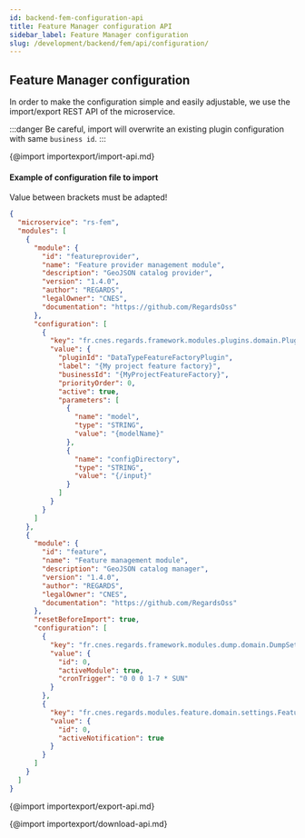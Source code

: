 ```yaml
---
id: backend-fem-configuration-api
title: Feature Manager configuration API
sidebar_label: Feature Manager configuration
slug: /development/backend/fem/api/configuration/
---
```


## Feature Manager configuration

In order to make the configuration simple and easily adjustable, we use the import/export REST API of the microservice.

:::danger
Be careful, import will overwrite an existing plugin configuration with same `business id`.
:::

{@import importexport/import-api.md}

#### Example of configuration file to import

Value between brackets must be adapted!

```json
{
  "microservice": "rs-fem",
  "modules": [
    {
      "module": {
        "id": "featureprovider",
        "name": "Feature provider management module",
        "description": "GeoJSON catalog provider",
        "version": "1.4.0",
        "author": "REGARDS",
        "legalOwner": "CNES",
        "documentation": "https://github.com/RegardsOss"
      },
      "configuration": [
        {
          "key": "fr.cnes.regards.framework.modules.plugins.domain.PluginConfiguration",
          "value": {
            "pluginId": "DataTypeFeatureFactoryPlugin",
            "label": "{My project feature factory}",
            "businessId": "{MyProjectFeatureFactory}",
            "priorityOrder": 0,
            "active": true,
            "parameters": [
              {
                "name": "model",
                "type": "STRING",
                "value": "{modelName}"
              },
              {
                "name": "configDirectory",
                "type": "STRING",
                "value": "{/input}"
              }
            ]
          }
        }
      ]
    },
    {
      "module": {
        "id": "feature",
        "name": "Feature management module",
        "description": "GeoJSON catalog manager",
        "version": "1.4.0",
        "author": "REGARDS",
        "legalOwner": "CNES",
        "documentation": "https://github.com/RegardsOss"
      },
      "resetBeforeImport": true,
      "configuration": [
        {
          "key": "fr.cnes.regards.framework.modules.dump.domain.DumpSettings",
          "value": {
            "id": 0,
            "activeModule": true,
            "cronTrigger": "0 0 0 1-7 * SUN"
          }
        },
        {
          "key": "fr.cnes.regards.modules.feature.domain.settings.FeatureNotificationSettings",
          "value": {
            "id": 0,
            "activeNotification": true
          }
        }
      ]
    }
  ]
}
```

{@import importexport/export-api.md}

{@import importexport/download-api.md}
